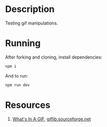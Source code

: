 # Description

Testing gif manipulations.

# Running
After forking and cloning, install dependencies:
```bash
npm i
```

And to run:
```bash
npm run dev
```

# Resources
1. [What's In A GIF](https://giflib.sourceforge.net/whatsinagif/bits_and_bytes.html), [giflib.sourceforge.net](https://giflib.sourceforge.net/)